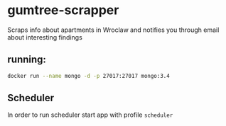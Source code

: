 # gumtree-scrapper
Scraps info about apartments in Wroclaw and notifies you through email about interesting findings

## running:

```bash
docker run --name mongo -d -p 27017:27017 mongo:3.4
```

## Scheduler
In order to run scheduler start app with profile `scheduler`